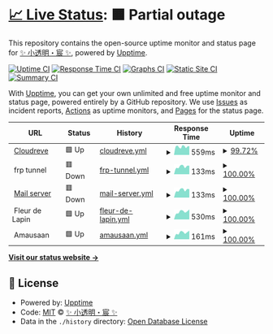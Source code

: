 # [📈 Live Status](https://TransparentLC.github.io/status): <!--live status--> **🟧 Partial outage**

This repository contains the open-source uptime monitor and status page for [✨ 小透明・宸 ✨](https://akarin.dev), powered by [Upptime](https://github.com/upptime/upptime).

[![Uptime CI](https://github.com/TransparentLC/status/workflows/Uptime%20CI/badge.svg)](https://github.com/TransparentLC/status/actions?query=workflow%3A%22Uptime+CI%22)
[![Response Time CI](https://github.com/TransparentLC/status/workflows/Response%20Time%20CI/badge.svg)](https://github.com/TransparentLC/status/actions?query=workflow%3A%22Response+Time+CI%22)
[![Graphs CI](https://github.com/TransparentLC/status/workflows/Graphs%20CI/badge.svg)](https://github.com/TransparentLC/status/actions?query=workflow%3A%22Graphs+CI%22)
[![Static Site CI](https://github.com/TransparentLC/status/workflows/Static%20Site%20CI/badge.svg)](https://github.com/TransparentLC/status/actions?query=workflow%3A%22Static+Site+CI%22)
[![Summary CI](https://github.com/TransparentLC/status/workflows/Summary%20CI/badge.svg)](https://github.com/TransparentLC/status/actions?query=workflow%3A%22Summary+CI%22)

With [Upptime](https://upptime.js.org), you can get your own unlimited and free uptime monitor and status page, powered entirely by a GitHub repository. We use [Issues](https://github.com/TransparentLC/status/issues) as incident reports, [Actions](https://github.com/TransparentLC/status/actions) as uptime monitors, and [Pages](https://TransparentLC.github.io/status) for the status page.

<!--start: status pages-->
<!-- This summary is generated by Upptime (https://github.com/upptime/upptime) -->
<!-- Do not edit this manually, your changes will be overwritten -->
<!-- prettier-ignore -->
| URL | Status | History | Response Time | Uptime |
| --- | ------ | ------- | ------------- | ------ |
| <img alt="" src="https://icons.duckduckgo.com/ip3/file.akarin.dev.ico" height="13"> [Cloudreve](https://file.akarin.dev/api/v3/site/config) | 🟩 Up | [cloudreve.yml](https://github.com/TransparentLC/status/commits/HEAD/history/cloudreve.yml) | <details><summary><img alt="Response time graph" src="./graphs/cloudreve/response-time-week.png" height="20"> 559ms</summary><br><a href="https://TransparentLC.github.io/status/history/cloudreve"><img alt="Response time 552" src="https://img.shields.io/endpoint?url=https%3A%2F%2Fraw.githubusercontent.com%2FTransparentLC%2Fstatus%2FHEAD%2Fapi%2Fcloudreve%2Fresponse-time.json"></a><br><a href="https://TransparentLC.github.io/status/history/cloudreve"><img alt="24-hour response time 589" src="https://img.shields.io/endpoint?url=https%3A%2F%2Fraw.githubusercontent.com%2FTransparentLC%2Fstatus%2FHEAD%2Fapi%2Fcloudreve%2Fresponse-time-day.json"></a><br><a href="https://TransparentLC.github.io/status/history/cloudreve"><img alt="7-day response time 559" src="https://img.shields.io/endpoint?url=https%3A%2F%2Fraw.githubusercontent.com%2FTransparentLC%2Fstatus%2FHEAD%2Fapi%2Fcloudreve%2Fresponse-time-week.json"></a><br><a href="https://TransparentLC.github.io/status/history/cloudreve"><img alt="30-day response time 593" src="https://img.shields.io/endpoint?url=https%3A%2F%2Fraw.githubusercontent.com%2FTransparentLC%2Fstatus%2FHEAD%2Fapi%2Fcloudreve%2Fresponse-time-month.json"></a><br><a href="https://TransparentLC.github.io/status/history/cloudreve"><img alt="1-year response time 552" src="https://img.shields.io/endpoint?url=https%3A%2F%2Fraw.githubusercontent.com%2FTransparentLC%2Fstatus%2FHEAD%2Fapi%2Fcloudreve%2Fresponse-time-year.json"></a></details> | <details><summary><a href="https://TransparentLC.github.io/status/history/cloudreve">99.72%</a></summary><a href="https://TransparentLC.github.io/status/history/cloudreve"><img alt="All-time uptime 99.93%" src="https://img.shields.io/endpoint?url=https%3A%2F%2Fraw.githubusercontent.com%2FTransparentLC%2Fstatus%2FHEAD%2Fapi%2Fcloudreve%2Fuptime.json"></a><br><a href="https://TransparentLC.github.io/status/history/cloudreve"><img alt="24-hour uptime 100.00%" src="https://img.shields.io/endpoint?url=https%3A%2F%2Fraw.githubusercontent.com%2FTransparentLC%2Fstatus%2FHEAD%2Fapi%2Fcloudreve%2Fuptime-day.json"></a><br><a href="https://TransparentLC.github.io/status/history/cloudreve"><img alt="7-day uptime 99.72%" src="https://img.shields.io/endpoint?url=https%3A%2F%2Fraw.githubusercontent.com%2FTransparentLC%2Fstatus%2FHEAD%2Fapi%2Fcloudreve%2Fuptime-week.json"></a><br><a href="https://TransparentLC.github.io/status/history/cloudreve"><img alt="30-day uptime 99.94%" src="https://img.shields.io/endpoint?url=https%3A%2F%2Fraw.githubusercontent.com%2FTransparentLC%2Fstatus%2FHEAD%2Fapi%2Fcloudreve%2Fuptime-month.json"></a><br><a href="https://TransparentLC.github.io/status/history/cloudreve"><img alt="1-year uptime 99.93%" src="https://img.shields.io/endpoint?url=https%3A%2F%2Fraw.githubusercontent.com%2FTransparentLC%2Fstatus%2FHEAD%2Fapi%2Fcloudreve%2Fuptime-year.json"></a></details>
| <img alt="" src="https://icons.duckduckgo.com/ip3/null.ico" height="13"> frp tunnel | 🟥 Down | [frp-tunnel.yml](https://github.com/TransparentLC/status/commits/HEAD/history/frp-tunnel.yml) | <details><summary><img alt="Response time graph" src="./graphs/frp-tunnel/response-time-week.png" height="20"> 133ms</summary><br><a href="https://TransparentLC.github.io/status/history/frp-tunnel"><img alt="Response time 141" src="https://img.shields.io/endpoint?url=https%3A%2F%2Fraw.githubusercontent.com%2FTransparentLC%2Fstatus%2FHEAD%2Fapi%2Ffrp-tunnel%2Fresponse-time.json"></a><br><a href="https://TransparentLC.github.io/status/history/frp-tunnel"><img alt="24-hour response time 148" src="https://img.shields.io/endpoint?url=https%3A%2F%2Fraw.githubusercontent.com%2FTransparentLC%2Fstatus%2FHEAD%2Fapi%2Ffrp-tunnel%2Fresponse-time-day.json"></a><br><a href="https://TransparentLC.github.io/status/history/frp-tunnel"><img alt="7-day response time 133" src="https://img.shields.io/endpoint?url=https%3A%2F%2Fraw.githubusercontent.com%2FTransparentLC%2Fstatus%2FHEAD%2Fapi%2Ffrp-tunnel%2Fresponse-time-week.json"></a><br><a href="https://TransparentLC.github.io/status/history/frp-tunnel"><img alt="30-day response time 145" src="https://img.shields.io/endpoint?url=https%3A%2F%2Fraw.githubusercontent.com%2FTransparentLC%2Fstatus%2FHEAD%2Fapi%2Ffrp-tunnel%2Fresponse-time-month.json"></a><br><a href="https://TransparentLC.github.io/status/history/frp-tunnel"><img alt="1-year response time 141" src="https://img.shields.io/endpoint?url=https%3A%2F%2Fraw.githubusercontent.com%2FTransparentLC%2Fstatus%2FHEAD%2Fapi%2Ffrp-tunnel%2Fresponse-time-year.json"></a></details> | <details><summary><a href="https://TransparentLC.github.io/status/history/frp-tunnel">100.00%</a></summary><a href="https://TransparentLC.github.io/status/history/frp-tunnel"><img alt="All-time uptime 100.00%" src="https://img.shields.io/endpoint?url=https%3A%2F%2Fraw.githubusercontent.com%2FTransparentLC%2Fstatus%2FHEAD%2Fapi%2Ffrp-tunnel%2Fuptime.json"></a><br><a href="https://TransparentLC.github.io/status/history/frp-tunnel"><img alt="24-hour uptime 100.00%" src="https://img.shields.io/endpoint?url=https%3A%2F%2Fraw.githubusercontent.com%2FTransparentLC%2Fstatus%2FHEAD%2Fapi%2Ffrp-tunnel%2Fuptime-day.json"></a><br><a href="https://TransparentLC.github.io/status/history/frp-tunnel"><img alt="7-day uptime 100.00%" src="https://img.shields.io/endpoint?url=https%3A%2F%2Fraw.githubusercontent.com%2FTransparentLC%2Fstatus%2FHEAD%2Fapi%2Ffrp-tunnel%2Fuptime-week.json"></a><br><a href="https://TransparentLC.github.io/status/history/frp-tunnel"><img alt="30-day uptime 100.00%" src="https://img.shields.io/endpoint?url=https%3A%2F%2Fraw.githubusercontent.com%2FTransparentLC%2Fstatus%2FHEAD%2Fapi%2Ffrp-tunnel%2Fuptime-month.json"></a><br><a href="https://TransparentLC.github.io/status/history/frp-tunnel"><img alt="1-year uptime 100.00%" src="https://img.shields.io/endpoint?url=https%3A%2F%2Fraw.githubusercontent.com%2FTransparentLC%2Fstatus%2FHEAD%2Fapi%2Ffrp-tunnel%2Fuptime-year.json"></a></details>
| <img alt="" src="https://icons.duckduckgo.com/ip3/null.ico" height="13"> [Mail server](smtp.akarin.dev) | 🟥 Down | [mail-server.yml](https://github.com/TransparentLC/status/commits/HEAD/history/mail-server.yml) | <details><summary><img alt="Response time graph" src="./graphs/mail-server/response-time-week.png" height="20"> 133ms</summary><br><a href="https://TransparentLC.github.io/status/history/mail-server"><img alt="Response time 140" src="https://img.shields.io/endpoint?url=https%3A%2F%2Fraw.githubusercontent.com%2FTransparentLC%2Fstatus%2FHEAD%2Fapi%2Fmail-server%2Fresponse-time.json"></a><br><a href="https://TransparentLC.github.io/status/history/mail-server"><img alt="24-hour response time 146" src="https://img.shields.io/endpoint?url=https%3A%2F%2Fraw.githubusercontent.com%2FTransparentLC%2Fstatus%2FHEAD%2Fapi%2Fmail-server%2Fresponse-time-day.json"></a><br><a href="https://TransparentLC.github.io/status/history/mail-server"><img alt="7-day response time 133" src="https://img.shields.io/endpoint?url=https%3A%2F%2Fraw.githubusercontent.com%2FTransparentLC%2Fstatus%2FHEAD%2Fapi%2Fmail-server%2Fresponse-time-week.json"></a><br><a href="https://TransparentLC.github.io/status/history/mail-server"><img alt="30-day response time 145" src="https://img.shields.io/endpoint?url=https%3A%2F%2Fraw.githubusercontent.com%2FTransparentLC%2Fstatus%2FHEAD%2Fapi%2Fmail-server%2Fresponse-time-month.json"></a><br><a href="https://TransparentLC.github.io/status/history/mail-server"><img alt="1-year response time 140" src="https://img.shields.io/endpoint?url=https%3A%2F%2Fraw.githubusercontent.com%2FTransparentLC%2Fstatus%2FHEAD%2Fapi%2Fmail-server%2Fresponse-time-year.json"></a></details> | <details><summary><a href="https://TransparentLC.github.io/status/history/mail-server">100.00%</a></summary><a href="https://TransparentLC.github.io/status/history/mail-server"><img alt="All-time uptime 100.00%" src="https://img.shields.io/endpoint?url=https%3A%2F%2Fraw.githubusercontent.com%2FTransparentLC%2Fstatus%2FHEAD%2Fapi%2Fmail-server%2Fuptime.json"></a><br><a href="https://TransparentLC.github.io/status/history/mail-server"><img alt="24-hour uptime 100.00%" src="https://img.shields.io/endpoint?url=https%3A%2F%2Fraw.githubusercontent.com%2FTransparentLC%2Fstatus%2FHEAD%2Fapi%2Fmail-server%2Fuptime-day.json"></a><br><a href="https://TransparentLC.github.io/status/history/mail-server"><img alt="7-day uptime 100.00%" src="https://img.shields.io/endpoint?url=https%3A%2F%2Fraw.githubusercontent.com%2FTransparentLC%2Fstatus%2FHEAD%2Fapi%2Fmail-server%2Fuptime-week.json"></a><br><a href="https://TransparentLC.github.io/status/history/mail-server"><img alt="30-day uptime 100.00%" src="https://img.shields.io/endpoint?url=https%3A%2F%2Fraw.githubusercontent.com%2FTransparentLC%2Fstatus%2FHEAD%2Fapi%2Fmail-server%2Fuptime-month.json"></a><br><a href="https://TransparentLC.github.io/status/history/mail-server"><img alt="1-year uptime 100.00%" src="https://img.shields.io/endpoint?url=https%3A%2F%2Fraw.githubusercontent.com%2FTransparentLC%2Fstatus%2FHEAD%2Fapi%2Fmail-server%2Fuptime-year.json"></a></details>
| <img alt="" src="https://icons.duckduckgo.com/ip3/null.ico" height="13"> Fleur de Lapin | 🟩 Up | [fleur-de-lapin.yml](https://github.com/TransparentLC/status/commits/HEAD/history/fleur-de-lapin.yml) | <details><summary><img alt="Response time graph" src="./graphs/fleur-de-lapin/response-time-week.png" height="20"> 530ms</summary><br><a href="https://TransparentLC.github.io/status/history/fleur-de-lapin"><img alt="Response time 533" src="https://img.shields.io/endpoint?url=https%3A%2F%2Fraw.githubusercontent.com%2FTransparentLC%2Fstatus%2FHEAD%2Fapi%2Ffleur-de-lapin%2Fresponse-time.json"></a><br><a href="https://TransparentLC.github.io/status/history/fleur-de-lapin"><img alt="24-hour response time 680" src="https://img.shields.io/endpoint?url=https%3A%2F%2Fraw.githubusercontent.com%2FTransparentLC%2Fstatus%2FHEAD%2Fapi%2Ffleur-de-lapin%2Fresponse-time-day.json"></a><br><a href="https://TransparentLC.github.io/status/history/fleur-de-lapin"><img alt="7-day response time 530" src="https://img.shields.io/endpoint?url=https%3A%2F%2Fraw.githubusercontent.com%2FTransparentLC%2Fstatus%2FHEAD%2Fapi%2Ffleur-de-lapin%2Fresponse-time-week.json"></a><br><a href="https://TransparentLC.github.io/status/history/fleur-de-lapin"><img alt="30-day response time 579" src="https://img.shields.io/endpoint?url=https%3A%2F%2Fraw.githubusercontent.com%2FTransparentLC%2Fstatus%2FHEAD%2Fapi%2Ffleur-de-lapin%2Fresponse-time-month.json"></a><br><a href="https://TransparentLC.github.io/status/history/fleur-de-lapin"><img alt="1-year response time 533" src="https://img.shields.io/endpoint?url=https%3A%2F%2Fraw.githubusercontent.com%2FTransparentLC%2Fstatus%2FHEAD%2Fapi%2Ffleur-de-lapin%2Fresponse-time-year.json"></a></details> | <details><summary><a href="https://TransparentLC.github.io/status/history/fleur-de-lapin">100.00%</a></summary><a href="https://TransparentLC.github.io/status/history/fleur-de-lapin"><img alt="All-time uptime 99.95%" src="https://img.shields.io/endpoint?url=https%3A%2F%2Fraw.githubusercontent.com%2FTransparentLC%2Fstatus%2FHEAD%2Fapi%2Ffleur-de-lapin%2Fuptime.json"></a><br><a href="https://TransparentLC.github.io/status/history/fleur-de-lapin"><img alt="24-hour uptime 100.00%" src="https://img.shields.io/endpoint?url=https%3A%2F%2Fraw.githubusercontent.com%2FTransparentLC%2Fstatus%2FHEAD%2Fapi%2Ffleur-de-lapin%2Fuptime-day.json"></a><br><a href="https://TransparentLC.github.io/status/history/fleur-de-lapin"><img alt="7-day uptime 100.00%" src="https://img.shields.io/endpoint?url=https%3A%2F%2Fraw.githubusercontent.com%2FTransparentLC%2Fstatus%2FHEAD%2Fapi%2Ffleur-de-lapin%2Fuptime-week.json"></a><br><a href="https://TransparentLC.github.io/status/history/fleur-de-lapin"><img alt="30-day uptime 100.00%" src="https://img.shields.io/endpoint?url=https%3A%2F%2Fraw.githubusercontent.com%2FTransparentLC%2Fstatus%2FHEAD%2Fapi%2Ffleur-de-lapin%2Fuptime-month.json"></a><br><a href="https://TransparentLC.github.io/status/history/fleur-de-lapin"><img alt="1-year uptime 99.95%" src="https://img.shields.io/endpoint?url=https%3A%2F%2Fraw.githubusercontent.com%2FTransparentLC%2Fstatus%2FHEAD%2Fapi%2Ffleur-de-lapin%2Fuptime-year.json"></a></details>
| <img alt="" src="https://icons.duckduckgo.com/ip3/null.ico" height="13"> Amausaan | 🟩 Up | [amausaan.yml](https://github.com/TransparentLC/status/commits/HEAD/history/amausaan.yml) | <details><summary><img alt="Response time graph" src="./graphs/amausaan/response-time-week.png" height="20"> 161ms</summary><br><a href="https://TransparentLC.github.io/status/history/amausaan"><img alt="Response time 163" src="https://img.shields.io/endpoint?url=https%3A%2F%2Fraw.githubusercontent.com%2FTransparentLC%2Fstatus%2FHEAD%2Fapi%2Famausaan%2Fresponse-time.json"></a><br><a href="https://TransparentLC.github.io/status/history/amausaan"><img alt="24-hour response time 207" src="https://img.shields.io/endpoint?url=https%3A%2F%2Fraw.githubusercontent.com%2FTransparentLC%2Fstatus%2FHEAD%2Fapi%2Famausaan%2Fresponse-time-day.json"></a><br><a href="https://TransparentLC.github.io/status/history/amausaan"><img alt="7-day response time 161" src="https://img.shields.io/endpoint?url=https%3A%2F%2Fraw.githubusercontent.com%2FTransparentLC%2Fstatus%2FHEAD%2Fapi%2Famausaan%2Fresponse-time-week.json"></a><br><a href="https://TransparentLC.github.io/status/history/amausaan"><img alt="30-day response time 173" src="https://img.shields.io/endpoint?url=https%3A%2F%2Fraw.githubusercontent.com%2FTransparentLC%2Fstatus%2FHEAD%2Fapi%2Famausaan%2Fresponse-time-month.json"></a><br><a href="https://TransparentLC.github.io/status/history/amausaan"><img alt="1-year response time 163" src="https://img.shields.io/endpoint?url=https%3A%2F%2Fraw.githubusercontent.com%2FTransparentLC%2Fstatus%2FHEAD%2Fapi%2Famausaan%2Fresponse-time-year.json"></a></details> | <details><summary><a href="https://TransparentLC.github.io/status/history/amausaan">100.00%</a></summary><a href="https://TransparentLC.github.io/status/history/amausaan"><img alt="All-time uptime 99.95%" src="https://img.shields.io/endpoint?url=https%3A%2F%2Fraw.githubusercontent.com%2FTransparentLC%2Fstatus%2FHEAD%2Fapi%2Famausaan%2Fuptime.json"></a><br><a href="https://TransparentLC.github.io/status/history/amausaan"><img alt="24-hour uptime 100.00%" src="https://img.shields.io/endpoint?url=https%3A%2F%2Fraw.githubusercontent.com%2FTransparentLC%2Fstatus%2FHEAD%2Fapi%2Famausaan%2Fuptime-day.json"></a><br><a href="https://TransparentLC.github.io/status/history/amausaan"><img alt="7-day uptime 100.00%" src="https://img.shields.io/endpoint?url=https%3A%2F%2Fraw.githubusercontent.com%2FTransparentLC%2Fstatus%2FHEAD%2Fapi%2Famausaan%2Fuptime-week.json"></a><br><a href="https://TransparentLC.github.io/status/history/amausaan"><img alt="30-day uptime 100.00%" src="https://img.shields.io/endpoint?url=https%3A%2F%2Fraw.githubusercontent.com%2FTransparentLC%2Fstatus%2FHEAD%2Fapi%2Famausaan%2Fuptime-month.json"></a><br><a href="https://TransparentLC.github.io/status/history/amausaan"><img alt="1-year uptime 99.95%" src="https://img.shields.io/endpoint?url=https%3A%2F%2Fraw.githubusercontent.com%2FTransparentLC%2Fstatus%2FHEAD%2Fapi%2Famausaan%2Fuptime-year.json"></a></details>

<!--end: status pages-->

[**Visit our status website →**](https://TransparentLC.github.io/status)

## 📄 License

- Powered by: [Upptime](https://github.com/upptime/upptime)
- Code: [MIT](./LICENSE) © [✨ 小透明・宸 ✨](https://akarin.dev)
- Data in the `./history` directory: [Open Database License](https://opendatacommons.org/licenses/odbl/1-0/)
